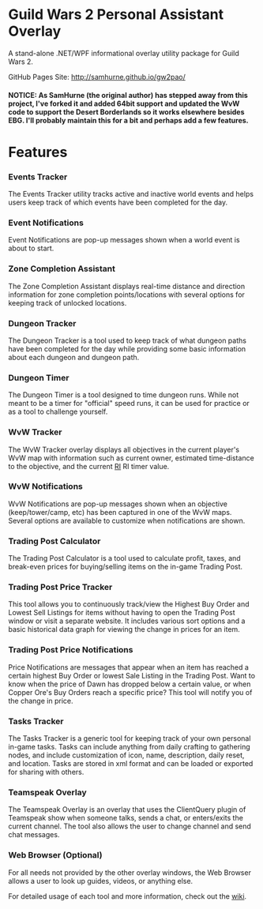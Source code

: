 Guild Wars 2 Personal Assistant Overlay
======
A stand-alone .NET/WPF informational overlay utility package for Guild Wars 2.

GitHub Pages Site: http://samhurne.github.io/gw2pao/

#### **NOTICE:** As SamHurne (the original author) has stepped away from this project, I've forked it and added 64bit support and updated the WvW code to support the Desert Borderlands so it works elsewhere besides EBG. I'll probably maintain this for a bit and perhaps add a few features.

# Features
### Events Tracker
The Events Tracker utility tracks active and inactive world events and helps users keep track of which events have been completed for the day.

### Event Notifications
Event Notifications are pop-up messages shown when a world event is about to start.

### Zone Completion Assistant
The Zone Completion Assistant displays real-time distance and direction information for zone completion points/locations with several options for keeping track of unlocked locations.

### Dungeon Tracker
The Dungeon Tracker is a tool used to keep track of what dungeon paths have been completed for the day while providing some basic information about each dungeon and dungeon path.

### Dungeon Timer
The Dungeon Timer is a tool designed to time dungeon runs. While not meant to be a timer for "official" speed runs, it can be used for practice or as a tool to challenge yourself.

### WvW Tracker
The WvW Tracker overlay displays all objectives in the current player's WvW map with information such as current owner, estimated time-distance to the objective, and the current [RI](https://wiki.guildwars2.com/wiki/Righteous_Indignation) RI timer value.

### WvW Notifications
WvW Notifications are pop-up messages shown when an objective (keep/tower/camp, etc) has been captured in one of the WvW maps. Several options are available to customize when notifications are shown.

### Trading Post Calculator
The Trading Post Calculator is a tool used to calculate profit, taxes, and break-even prices for buying/selling items on the in-game Trading Post.

### Trading Post Price Tracker
This tool allows you to continuously track/view the Highest Buy Order and Lowest Sell Listings for items without having to open the Trading Post window or visit a separate website. It includes various sort options and a basic historical data graph for viewing the change in prices for an item.

### Trading Post Price Notifications
Price Notifications are messages that appear when an item has reached a certain highest Buy Order or lowest Sale Listing in the Trading Post. Want to know when the price of Dawn has dropped below a certain value, or when Copper Ore's Buy Orders reach a specific price? This tool will notify you of the change in price.

### Tasks Tracker
The Tasks Tracker is a generic tool for keeping track of your own personal in-game tasks. Tasks can include anything from daily crafting to gathering nodes, and include customization of icon, name, description, daily reset, and location. Tasks are stored in xml format and can be loaded or exported for sharing with others.

### Teamspeak Overlay
The Teamspeak Overlay is an overlay that uses the ClientQuery plugin of Teamspeak show when someone talks, sends a chat, or enters/exits the current channel. The tool also allows the user to change channel and send chat messages.

### Web Browser (Optional)
For all needs not provided by the other overlay windows, the Web Browser allows a user to look up guides, videos, or anything else.



For detailed usage of each tool and more information, check out the [wiki](https://github.com/SamHurne/gw2pao/wiki).
